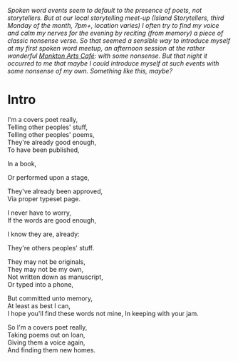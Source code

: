 *Spoken word events seem to default to the presence of poets, not storytellers.
But at our local storytelling meet-up (Island Storytellers, third Monday of the month, 7pm+, location varies)
I often try to find my voice and calm my nerves for the evening by reciting (from memory) a piece of classic nonsense verse. 
So that seemed a sensible way to introduce myself at my first spoken word meetup, 
an afternoon session at the rather wonderful [Monkton Arts Café](https://monktonarts.learningvialiving.co.uk/):
with some nonsense.
But that night it occurred to me that maybe I could introduce myself at such events with some nonsense of my own.
Something like this, maybe?*

# Intro
  
I'm a covers poet really,  
Telling other peoples' stuff,  
Telling other peoples' poems,  
They're already good enough,  
To have been published,  
  
In a book,  
  
Or performed upon a stage,  
  
They've already been approved,  
Via proper typeset page.
  
I never have to worry,  
If the words are good enough,  
  
I know they are,  already:  
  
They're others peoples' stuff.  
  
They may not be originals,  
They may not be my own,  
Not written down as manuscript,  
Or typed into a phone,  
  
But committed unto memory,  
At least as best I can,  
I hope you'll find these words not mine,
In keeping with your jam.  
  
So I'm a covers poet really,  
Taking poems out on loan,  
Giving them a voice again,  
And finding them new homes.

